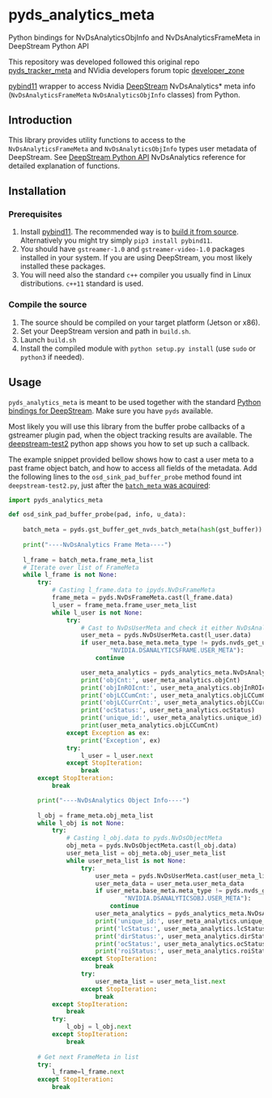 # pyds_analytics_meta

Python bindings for NvDsAnalyticsObjInfo and NvDsAnalyticsFrameMeta in DeepStream Python API

This repository was developed followed this original repo [pyds_tracker_meta](https://github.com/mrtj/pyds_tracker_meta) and NVidia developers forum topic [developer_zone](https://forums.developer.nvidia.com/t/deepstream-5-0-python-bindings-for-gst-nvdsanalytics-access-meta-data/147670/11)

[pybind11](https://github.com/pybind/pybind11) wrapper to access Nvidia [DeepStream](https://developer.nvidia.com/deepstream-sdk) NvDsAnalytics\* meta info (`NvDsAnalyticsFrameMeta` `NvDsAnalyticsObjInfo` classes) from Python.

## Introduction
This library provides utility functions to access to the `NvDsAnalyticsFrameMeta` and `NvDsAnalyticsObjInfo` types user metadata of DeepStream. See [DeepStream Python API](https://docs.nvidia.com/metropolis/deepstream/5.0/python-api/NvDsAnalytics/pyanalytics.html) NvDsAnalytics reference for detailed explanation of functions.

## Installation

### Prerequisites

1. Install [pybind11](https://github.com/pybind/pybind11). The recommended way is to [build it from source](https://pybind11.readthedocs.io/en/stable/basics.html?highlight=install#compiling-the-test-cases). Alternatively you might try simply `pip3 install pybind11`.
2. You should have `gstreamer-1.0` and `gstreamer-video-1.0` packages installed in your system. If you are using DeepStream, you most likely installed these packages.
3. You will need also the standard `c++` compiler you usually find in Linux distributions. `c++11` standard is used.

### Compile the source

1. The source should be compiled on your target platform (Jetson or x86).
2. Set your DeepStream version and path in `build.sh`.
3. Launch `build.sh`
4. Install the compiled module with `python setup.py install` (use `sudo` or `python3` if needed).

## Usage

`pyds_analytics_meta` is meant to be used together with the standard [Python bindings for DeepStream](https://github.com/NVIDIA-AI-IOT/deepstream_python_apps). Make sure you have `pyds` available.

Most likely you will use this library from the buffer probe callbacks of a gstreamer plugin pad, when the object tracking results are available. The [deepstream-test2](https://github.com/NVIDIA-AI-IOT/deepstream_python_apps/tree/master/apps/deepstream-test2) python app shows you how to set up such a callback. 

The example snippet provided bellow shows how to cast a user meta to a past frame object batch, and how to access all fields of the metadata. Add the following lines to the `osd_sink_pad_buffer_probe` method found int `deepstream-test2.py`, just after the [`batch_meta` was acquired](https://github.com/NVIDIA-AI-IOT/deepstream_python_apps/blob/2931f6b295b58aed15cb29074d13763c0f8d47be/apps/deepstream-test2/deepstream_test_2.py#L61):

```python
import pyds_analytics_meta

def osd_sink_pad_buffer_probe(pad, info, u_data):
    
    batch_meta = pyds.gst_buffer_get_nvds_batch_meta(hash(gst_buffer))
   
    print("----NvDsAnalytics Frame Meta----") 
    
    l_frame = batch_meta.frame_meta_list 
    # Iterate over list of FrameMeta
    while l_frame is not None:
        try:
            # Casting l_frame.data to ipyds.NvDsFrameMeta
            frame_meta = pyds.NvDsFrameMeta.cast(l_frame.data)
            l_user = frame_meta.frame_user_meta_list
            while l_user is not None:
                try:
                    # Cast to NvDsUserMeta and check it either NvDsAnalyticsFrameMeta or not
                    user_meta = pyds.NvDsUserMeta.cast(l_user.data)
                    if user_meta.base_meta.meta_type != pyds.nvds_get_user_meta_type(
                            "NVIDIA.DSANALYTICSFRAME.USER_META"):
                        continue

                    user_meta_analytics = pyds_analytics_meta.NvDsAnalyticsFrameMeta.cast(user_meta.user_meta_data)
                    print('objCnt:', user_meta_analytics.objCnt)
                    print('objInROIcnt:', user_meta_analytics.objInROIcnt)
                    print('objLCCumCnt:', user_meta_analytics.objLCCumCnt)
                    print('objLCCurrCnt:', user_meta_analytics.objLCCurrCnt)
                    print('ocStatus:', user_meta_analytics.ocStatus)
                    print('unique_id:', user_meta_analytics.unique_id)
                    print(user_meta_analytics.objLCCumCnt)
                except Exception as ex:
                    print('Exception', ex)
                try:
                    l_user = l_user.next
                except StopIteration:
                    break
        except StopIteration:
            break

        print("----NvDsAnalytics Object Info----")
    
        l_obj = frame_meta.obj_meta_list
        while l_obj is not None:
            try:
                # Casting l_obj.data to pyds.NvDsObjectMeta
                obj_meta = pyds.NvDsObjectMeta.cast(l_obj.data)
                user_meta_list = obj_meta.obj_user_meta_list
                while user_meta_list is not None:
                    try:
                        user_meta = pyds.NvDsUserMeta.cast(user_meta_list.data)
                        user_meta_data = user_meta.user_meta_data
                        if user_meta.base_meta.meta_type != pyds.nvds_get_user_meta_type(
                                "NVIDIA.DSANALYTICSOBJ.USER_META"):
                            continue
                        user_meta_analytics = pyds_analytics_meta.NvDsAnalyticsObjInfo.cast(user_meta.user_meta_data)
                        print('unique_id:', user_meta_analytics.unique_id)
                        print('lcStatus:', user_meta_analytics.lcStatus)
                        print('dirStatus:', user_meta_analytics.dirStatus)
                        print('ocStatus:', user_meta_analytics.ocStatus)
                        print('roiStatus:', user_meta_analytics.roiStatus)
                    except StopIteration:
                        break
                    try:
                        user_meta_list = user_meta_list.next
                    except StopIteration:
                        break
            except StopIteration:
                break
            try:
                l_obj = l_obj.next
            except StopIteration:
                break
        
        # Get next FrameMeta in list 
        try:
            l_frame=l_frame.next
        except StopIteration:
            break

```

